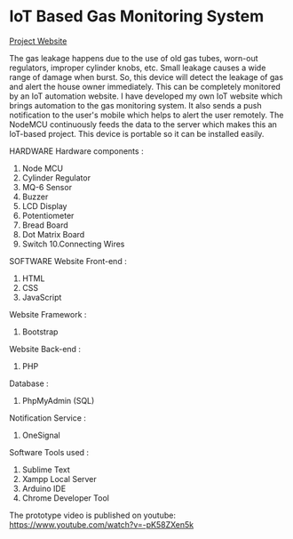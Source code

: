 # IoT Based Gas Monitoring System

[Project Website](http://arunrs.epizy.com/project/gas_monitoring_system/)

The gas leakage happens due to the use of old gas tubes, worn-out regulators, improper cylinder knobs, etc. Small leakage causes a wide range of damage when burst. So, this device will detect the leakage of gas and alert the house owner immediately. This can be completely monitored by an IoT automation website. I have developed my own IoT website which brings automation to the gas monitoring system. It also sends a push notification to the user's mobile which helps to alert the user remotely. The NodeMCU continuously feeds the data to the server which makes this an IoT-based project. This device is portable so it can be installed easily.

HARDWARE
Hardware components :
1. Node MCU
2. Cylinder Regulator
3. MQ-6 Sensor
4. Buzzer
5. LCD Display
6. Potentiometer
7. Bread Board
8. Dot Matrix Board
9. Switch
10.Connecting Wires

SOFTWARE
Website Front-end :
1. HTML
2. CSS
3. JavaScript

Website Framework :
1. Bootstrap

Website Back-end :
1. PHP

Database :
1. PhpMyAdmin (SQL)

Notification Service :
1. OneSignal

Software Tools used :
1. Sublime Text
2. Xampp Local Server
3. Arduino IDE
4. Chrome Developer Tool

The prototype video is published on youtube: https://www.youtube.com/watch?v=-pK58ZXen5k
